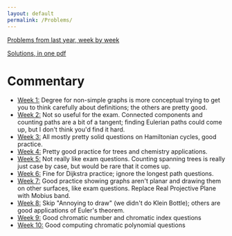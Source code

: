```yaml
---
layout: default
permalink: /Problems/
---
```


[Problems from last year, week by week](https://ptwiddle.github.io/MAS341-Graph-Theory-2017/Problems/)

[Solutions, in one pdf](https://ptwiddle.github.io/MAS341-Graph-Theory-2017/practiceproblems/solutions.pdf)

Commentary
====

- [Week 1:](https://ptwiddle.github.io/MAS341-Graph-Theory-2017/practiceproblems/week1problems.html) Degree for non-simple graphs is more conceptual trying to get you to think carefully about definitions; the others are pretty good.
- [Week 2:](https://ptwiddle.github.io/MAS341-Graph-Theory-2017/practiceproblems/week2problems.html) Not so useful for the exam.  Connected components and counting paths are a bit of a tangent; finding Eulerian paths could come up, but I don't think you'd find it hard.
- [Week 3:](https://ptwiddle.github.io/MAS341-Graph-Theory-2017/practiceproblems/week3problems.html) All mostly pretty solid questions on Hamiltonian cycles, good practice.
- [Week 4:](https://ptwiddle.github.io/MAS341-Graph-Theory-2017/practiceproblems/week4problems.html) Pretty good practice for trees and chemistry applications.
- [Week 5:](https://ptwiddle.github.io/MAS341-Graph-Theory-2017/practiceproblems/week5problems.html) Not really like exam questions.  Counting spanning trees is really just case by case, but would be rare that it comes up.
- [Week 6:](https://ptwiddle.github.io/MAS341-Graph-Theory-2017/practiceproblems/week6problems.html) Fine for Dijkstra practice; ignore the longest path questions.
- [Week 7:](https://ptwiddle.github.io/MAS341-Graph-Theory-2017/practiceproblems/week7problems.html) Good practice showing graphs aren't planar and drawing them on other surfaces, like exam questions.  Replace Real Projective Plane with Mobius band.
- [Week 8:](https://ptwiddle.github.io/MAS341-Graph-Theory-2017/practiceproblems/week8problems.html) Skip "Annoying to draw" (we didn't do Klein Bottle); others are good applications of Euler's theorem.
- [Week 9:](https://ptwiddle.github.io/MAS341-Graph-Theory-2017/practiceproblems/week9problems.html) Good chromatic number and chromatic index questions
- [Week 10:](https://ptwiddle.github.io/MAS341-Graph-Theory-2017/practiceproblems/weekxproblems.html) Good computing chromatic polynomial questions